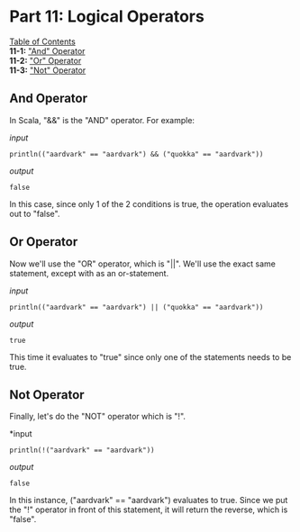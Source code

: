 # Part 11: Logical Operators

[Table of Contents](https://github.com/hjhuney/An-Intro-to-Scala#table-of-contents)<br>
**11-1:** ["And" Operator](https://github.com/hjhuney/An-Intro-to-Scala/blob/master/Part-10-Maps.md#creating-a-map)<br>
**11-2:** ["Or" Operator](https://github.com/hjhuney/An-Intro-to-Scala/blob/master/Part-10-Maps.md#indexing)<br>
**11-3:** ["Not" Operator](https://github.com/hjhuney/An-Intro-to-Scala/blob/master/Part-10-Maps.md#creating-a-mutable-map)<br>

## And Operator

In Scala, "&&" is the "AND" operator. For example:

*input*

```
println(("aardvark" == "aardvark") && ("quokka" == "aardvark"))
```

*output*

```
false
```

In this case, since only 1 of the 2 conditions is true, the operation evaluates out to "false". 

## Or Operator

Now we'll use the "OR" operator, which is "||". We'll use the exact same statement, except with as an or-statement. 

*input*

```
println(("aardvark" == "aardvark") || ("quokka" == "aardvark"))
```

*output*

```
true
```

This time it evaluates to "true" since only one of the statements needs to be true. 

## Not Operator

Finally, let's do the "NOT" operator which is "!". 

*input

```
println(!("aardvark" == "aardvark"))
```

*output*

```
false
```

In this instance, ("aardvark" == "aardvark") evaluates to true. Since we put the "!" operator in front of this statement, it will return the reverse, which is "false". 
